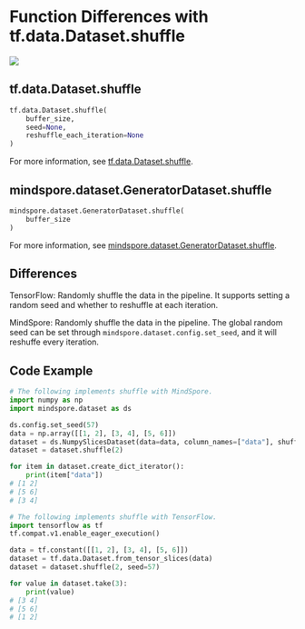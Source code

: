 # Function Differences with tf.data.Dataset.shuffle

<a href="https://gitee.com/mindspore/docs/blob/r2.0/docs/mindspore/source_en/note/api_mapping/tensorflow_diff/shuffle.md" target="_blank"><img src="https://mindspore-website.obs.cn-north-4.myhuaweicloud.com/website-images/r2.0/resource/_static/logo_source_en.png"></a>

## tf.data.Dataset.shuffle

```python
tf.data.Dataset.shuffle(
    buffer_size,
    seed=None,
    reshuffle_each_iteration=None
)
```

For more information, see [tf.data.Dataset.shuffle](https://www.tensorflow.org/versions/r2.6/api_docs/python/tf/data/Dataset#shuffle).

## mindspore.dataset.GeneratorDataset.shuffle

```python
mindspore.dataset.GeneratorDataset.shuffle(
    buffer_size
)
```

For more information, see [mindspore.dataset.GeneratorDataset.shuffle](https://www.mindspore.cn/docs/en/master/api_python/dataset/dataset_method/operation/mindspore.dataset.Dataset.shuffle.html#mindspore.dataset.Dataset.shuffle).

## Differences

TensorFlow: Randomly shuffle the data in the pipeline. It supports setting a random seed and whether to reshuffle at each iteration.

MindSpore: Randomly shuffle the data in the pipeline. The global random seed can be set through `mindspore.dataset.config.set_seed`, and it will reshuffe every iteration.

## Code Example

```python
# The following implements shuffle with MindSpore.
import numpy as np
import mindspore.dataset as ds

ds.config.set_seed(57)
data = np.array([[1, 2], [3, 4], [5, 6]])
dataset = ds.NumpySlicesDataset(data=data, column_names=["data"], shuffle=False)
dataset = dataset.shuffle(2)

for item in dataset.create_dict_iterator():
    print(item["data"])
# [1 2]
# [5 6]
# [3 4]

# The following implements shuffle with TensorFlow.
import tensorflow as tf
tf.compat.v1.enable_eager_execution()

data = tf.constant([[1, 2], [3, 4], [5, 6]])
dataset = tf.data.Dataset.from_tensor_slices(data)
dataset = dataset.shuffle(2, seed=57)

for value in dataset.take(3):
    print(value)
# [3 4]
# [5 6]
# [1 2]
```
